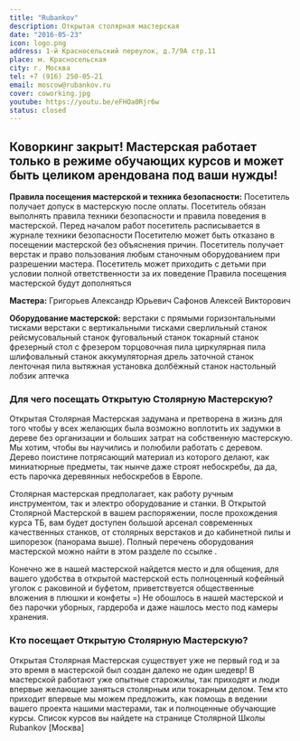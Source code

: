 ```yaml
---
title: "Rubankov"
description: Открытая столярная мастерская
date: "2016-05-23"
icon: logo.png
address: 1-й Красносельский переулок, д.7/9А стр.11
place: м. Красносельская
city: г. Москва
tel: +7 (916) 250-05-21
email: moscow@rubankov.ru
cover: coworking.jpg
youtube: https://youtu.be/eFHOa0Rjr6w
status: closed
---
```


## Коворкинг закрыт! Мастерская работает только в режиме обучающих курсов и может быть целиком арендована под ваши нужды!

**Правила посещения мастерской и техника безопасности:** Посетитель получает допуск в мастерскую после оплаты. Посетитель обязан выполнять правила техники безопасности и правила поведения в мастерской. Перед началом работ посетитель расписывается в журнале техники безопасности Посетителю может быть отказано в посещении мастерской без объяснения причин. Посетитель получает верстак и право пользования любым станочным оборудованием при разрешении мастера. Посетитель может приходить с детьми при условии полной ответственности за их поведение Правила посещения мастерской будут дополняться

**Мастера:** Григорьев Александр Юрьевич Сафонов Алексей Викторович

**Оборудование мастерской:** верстаки с прямыми горизонтальными тисками верстаки с вертикальными тисками сверлильный станок рейсмусовальный станок фуговальный станок токарный станок фрезерный стол с фрезером торцовочная пила циркулярная пила шлифовальный станок аккумуляторная дрель заточной станок ленточная пила вытяжная установка долбёжный станок настольный лобзик аптечка

### Для чего посещать Открытую Столярную Мастерскую?

Открытая Столярная Мастерская задумана и претворена в жизнь для того чтобы у всех желающих была возможно воплотить их задумки в дереве без организации и больших затрат на собственную мастерскую. Мы хотим, чтобы вы научились и полюбили работать с деревом. Дерево поистине потрясающий материал из которого делают, как миниатюрные предметы, так нынче даже строят небоскребы, да да, есть парочка деревянных небоскребов в Европе.

Столярная мастерская предполагает, как работу ручным инструментом, так и электро оборудование и станки. В Открытой Столярной Мастерской в вашем распоряжении, после прохождения курса ТБ, вам будет доступен большой арсенал современных качественных станков, от столярных верстаков и до кабинетной пилы и шипорезок (панорама выше). Полный перечень оборудования мастерской можно найти в этом разделе по ссылке .

Конечно же в нашей мастерской найдется место и для общения, для вашего удобства в открытой мастерской есть полноценный кофейный уголок с раковиной и буфетом, приветствуется общественные вложения в плюшки и конфеты =) Не обошлось в нашей мастерской и без парочки уборных, гардероба и даже нашлось место под камеры хранения.

### Кто посещает Открытую Столярную Мастерскую?

Открытая Столярная Мастерская существует уже не первый год и за это время в мастерской был создан далеко не один шедевр! В мастерской работают уже опытные старожилы, так приходят и люди впервые желающие заняться столярным или токарным делом. Тем кто приходит впервые мы можем предложить, как помощь в ведении вашего проекта нашими мастерами, так и полноценные обучающие курсы. Список курсов вы найдете на странице Столярной Школы Rubankov [Москва]
